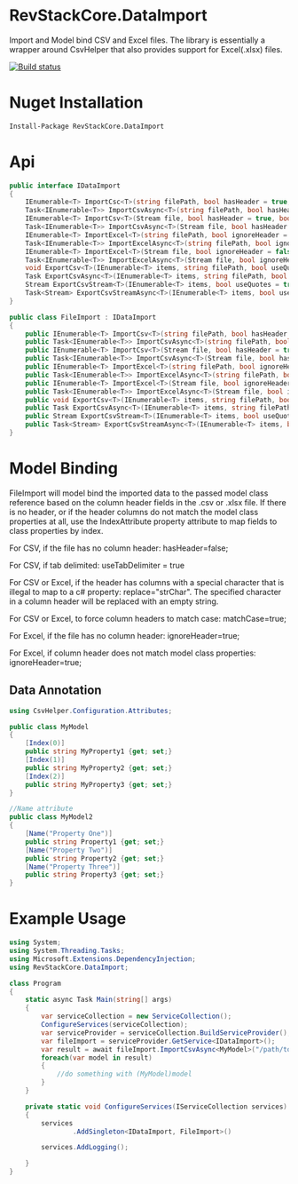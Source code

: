 # RevStackCore.DataImport

Import and Model bind CSV and Excel files. The library is essentially a wrapper around CsvHelper that also provides support for Excel(.xlsx) files.

[![Build status](https://ci.appveyor.com/api/projects/status/pejda29yjhfwhwq6?svg=true)](https://ci.appveyor.com/project/tachyon1337/dataimport)

# Nuget Installation

``` bash
Install-Package RevStackCore.DataImport

```

# Api

```cs
public interface IDataImport
{
    IEnumerable<T> ImportCsc<T>(string filePath, bool hasHeader = true, bool matchCase = false,string replace = null, bool useTabDelimiter = false) where T : class;
    Task<IEnumerable<T>> ImportCsvAsync<T>(string filePath, bool hasHeader = true, bool matchCase = false,string replace = null, bool useTabDelimiter = false) where T : class;
    IEnumerable<T> ImportCsv<T>(Stream file, bool hasHeader = true, bool matchCase = false,string replace = null, bool useTabDelimiter = false) where T : class;
    Task<IEnumerable<T>> ImportCsvAsync<T>(Stream file, bool hasHeader = true, bool matchCase = false,string replace = null, bool useTabDelimiter = false) where T : class;
    IEnumerable<T> ImportExcel<T>(string filePath, bool ignoreHeader = false, bool matchCase=false,string replace = null) where T : class;
    Task<IEnumerable<T>> ImportExcelAsync<T>(string filePath, bool ignoreHeader = false, bool matchCase = false,string replace = null) where T : class;
    IEnumerable<T> ImportExcel<T>(Stream file, bool ignoreHeader = false, bool matchCase = false,string replace = null) where T : class;
    Task<IEnumerable<T>> ImportExcelAsync<T>(Stream file, bool ignoreHeader = false, bool matchCase = false,string replace = null) where T : class;
    void ExportCsv<T>(IEnumerable<T> items, string filePath, bool useQuotes = true) where T : class;
    Task ExportCsvAsync<T>(IEnumerable<T> items, string filePath, bool useQuotes = true) where T : class;
    Stream ExportCsvStream<T>(IEnumerable<T> items, bool useQuotes = true) where T : class;
    Task<Stream> ExportCsvStreamAsync<T>(IEnumerable<T> items, bool useQuotes = true) where T : class;
}

public class FileImport : IDataImport
{
    public IEnumerable<T> ImportCsv<T>(string filePath, bool hasHeader = true, bool matchCase = false,string replace = null, bool useTabDelimiter = false) where T : class
    public Task<IEnumerable<T>> ImportCsvAsync<T>(string filePath, bool hasHeader = true, bool matchCase = false,string replace = null, bool useTabDelimiter = false) where T : class
    public IEnumerable<T> ImportCsv<T>(Stream file, bool hasHeader = true, bool matchCase = false,string replace = null, bool useTabDelimiter = false) where T : class
    public Task<IEnumerable<T>> ImportCsvAsync<T>(Stream file, bool hasHeader = true, bool matchCase = false,string replace = null, bool useTabDelimiter = false) where T : class
    public IEnumerable<T> ImportExcel<T>(string filePath, bool ignoreHeader=false, bool matchCase=false,string replace = null) where T : class
    public Task<IEnumerable<T>> ImportExcelAsync<T>(string filePath, bool ignoreHeader = false, bool matchCase=false,string replace = null) where T : class
    public IEnumerable<T> ImportExcel<T>(Stream file, bool ignoreHeader = false, bool matchCase=false,string replace = null) where T : class
    public Task<IEnumerable<T>> ImportExcelAsync<T>(Stream file, bool ignoreHeader = false, bool matchCase=false,string replace = null) where T : class
    public void ExportCsv<T>(IEnumerable<T> items, string filePath, bool useQuotes = true) where T : class
    public Task ExportCsvAsync<T>(IEnumerable<T> items, string filePath, bool useQuotes = true) where T : class
    public Stream ExportCsvStream<T>(IEnumerable<T> items, bool useQuotes = true) where T : class
    public Task<Stream> ExportCsvStreamAsync<T>(IEnumerable<T> items, bool useQuotes = true) where T : class
}
```

# Model Binding

FileImport will model bind the imported data to the passed model class reference based on the column header fields in the .csv or .xlsx file. If there is no header, or if the header columns do not match the model class properties at all, use the IndexAttribute property attribute to map fields to class properties by index.

For CSV, if the file has no column header:
hasHeader=false;

For CSV, if tab delimited:
useTabDelimiter = true

For CSV or Excel, if the header has columns with a special character that is illegal to map to a c# property:
replace="strChar". The specified character in a column header will be replaced with an empty string.

For CSV or Excel, to force column headers to match case:
matchCase=true;

For Excel, if the file has no column header:
ignoreHeader=true;

For Excel, if column header does not match model class properties:
ignoreHeader=true;

## Data Annotation
```cs
using CsvHelper.Configuration.Attributes;

public class MyModel
{
    [Index(0)]
    public string MyProperty1 {get; set;}
    [Index(1)]
    public string MyProperty2 {get; set;}
    [Index(2)]
    public string MyProperty3 {get; set;}
}

//Name attribute 
public class MyModel2
{
    [Name("Property One")]
    public string Property1 {get; set;}
    [Name("Property Two")]
    public string Property2 {get; set;}
    [Name("Property Three")]
    public string Property3 {get; set;}
}
```


# Example Usage
```cs
using System;
using System.Threading.Tasks;
using Microsoft.Extensions.DependencyInjection;
using RevStackCore.DataImport;

class Program
{
    static async Task Main(string[] args)
    {
        var serviceCollection = new ServiceCollection();
        ConfigureServices(serviceCollection);
        var serviceProvider = serviceCollection.BuildServiceProvider();
        var fileImport = serviceProvider.GetService<IDataImport>();
        var result = await fileImport.ImportCsvAsync<MyModel>("/path/to/file.csv");
        foreach(var model in result)
        {
            //do something with (MyModel)model
        }
    }

    private static void ConfigureServices(IServiceCollection services)
    {
        services
                .AddSingleton<IDataImport, FileImport>()

        services.AddLogging();

    }
}

```




